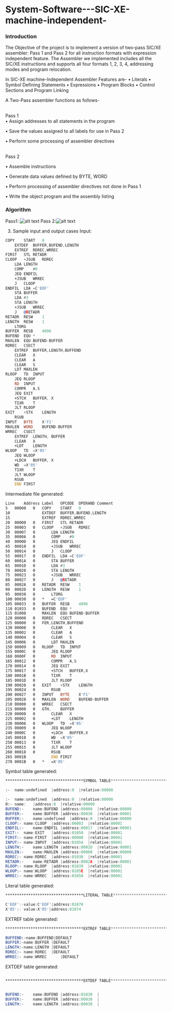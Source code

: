 # System-Software---SIC-XE-machine-independent-



###	Introduction
   
The Objective of the project is to implement a version of two-pass SIC/XE assembler: Pass 1 and Pass 2 for all instruction formats with expression independent feature.
The Assembler we implemented includes all the SIC/XE instructions and supports all four formats 1, 2, 3, 4, addressing modes and program relocation.


In SIC-XE  machine-Independent Assembler Features are-
•	Literals
•	Symbol Defining Statements 
•	Expressions
•	Program Blocks
•	Control Sections and Program Linking

A Two-Pass assembler functions as follows-
<br>
<br>

Pass 1
<br>
•	Assign addresses to all statements in the program
<br>

•	Save the values assigned to all labels for use in Pass 2
<br>

•	Perform some processing of assembler directives
<br>
<br>

Pass 2
<br>

•	Assemble instructions
<br>

•	Generate data values defined by BYTE, WORD
<br>

•	Perform processing of assembler directives not done in Pass 1
<br>

•	Write the object program and the assembly listing
<br>


###	Algorithm
Pass1: ![alt text](ER_diagram.jpg)
Pass 2:![alt text](ER_diagram.jpg)
 

3.	Sample input and output cases
Input:

```asm
COPY    START	0
	EXTDEF	BUFFER,BUFEND,LENGTH
	EXTREF	RDREC,WRREC
FIRST	STL	RETADR
CLOOP	+JSUB	RDREC
	LDA	LENGTH
	COMP	#0
	JEQ	ENDFIL
	+JSUB	WRREC
	J	CLOOP
ENDFIL	LDA	=C'EOF'
	STA	BUFFER
	LDA	#3
	STA	LENGTH
	+JSUB	WRREC
	J	@RETADR
RETADR	RESW	1
LENGTH	RESW	1
	LTORG
BUFFER	RESB	4096
BUFEND	EQU	*
MAXLEN	EQU	BUFEND-BUFFER
RDREC	CSECT
	EXTREF	BUFFER,LENGTH,BUFFEND
	CLEAR	X
	CLEAR	A
	CLEAR	S
	LDT	MAXLEN
RLOOP	TD	INPUT
	JEQ	RLOOP
	RD	INPUT
	COMPR	A,S
	JEQ	EXIT
	+STCH	BUFFER, X
	TIXR	T
	JLT	RLOOP
EXIT	+STX	LENGTH
	RSUB
INPUT	BYTE	X'F1'
MAXLEN	WORD	BUFEND-BUFFER
WRREC	CSECT
	EXTREF	LENGTH, BUFFER
	CLEAR	X
	+LDT	LENGTH
WLOOP	TD	=X'05'
	JEQ	WLOOP
	+LDCH	BUFFER, X
	WD	=X'05'
	TIXR	T
	JLT	WLOOP
	RSUB
	END	FIRST
```

Intermediate file generated:
```asm
Line	Address	Label	OPCODE	OPERAND	Comment
5	00000	0	COPY	START	0	
10	 	 	 	EXTDEF	BUFFER,BUFEND,LENGTH	
15	 	 	 	EXTREF	RDREC,WRREC	
20	00000	0	FIRST	STL	RETADR	
25	00003	0	CLOOP	+JSUB	RDREC	
30	00007	0		LDA	LENGTH	
35	0000A	0		COMP	#0	
40	0000D	0		JEQ	ENDFIL	
45	00010	0		+JSUB	WRREC	
50	00014	0		J	CLOOP	
55	00017	0	ENDFIL	LDA	=C'EOF'	
60	0001A	0		STA	BUFFER	
65	0001D	0		LDA	#3	
70	00020	0		STA	LENGTH	
75	00023	0		+JSUB	WRREC	
80	00027	0		J	@RETADR	
85	0002A	0	RETADR	RESW	1	
90	0002D	0	LENGTH	RESW	1	
95	00030	0		LTORG	 	
100	00030	0	*	=C'EOF'	 	 
105	00033	0	BUFFER	RESB	4096	
110	01033	0	BUFEND	EQU	*	
115	01000	 	MAXLEN	EQU	BUFEND-BUFFER	
120	00000	0	RDREC	CSECT
125	00000	0	FER,LENGTH,BUFFEND			
130	00000	0		CLEAR	X	
135	00002	0		CLEAR	A	
140	00004	0		CLEAR	S	
145	00006	0		LDT	MAXLEN	
150	00009	0	RLOOP	TD	INPUT	
155	0000C	0		JEQ	RLOOP	
160	0000F	0		RD	INPUT	
165	00012	0		COMPR	A,S	
170	00014	0		JEQ	EXIT	
175	00017	0		+STCH	BUFFER,X	
180	0001B	0		TIXR	T	
185	0001D	0		JLT	RLOOP	
190	00020	0	EXIT	+STX	LENGTH	
195	00024	0		RSUB	 	
200	00027	0	INPUT	BYTE	X'F1'	
205	00028	0	MAXLEN	WORD	BUFEND-BUFFER	
210	00000	0	WRREC	CSECT
215	00000	0	GTH,	BUFFER		
220	00000	0		CLEAR	X	
225	00002	0		+LDT	LENGTH	
230	00006	0	WLOOP	TD	=X'05'	
235	00009	0		JEQ	WLOOP	
240	0000C	0		+LDCH	BUFFER,X	
245	00010	0		WD	=X'05'	
250	00013	0		TIXR	T	
255	00015	0		JLT	WLOOP	
260	00018	0		RSUB	 	
265	0001B	 		END	FIRST	
270	0001B	0	*	=X'05'	 	
```
Symbol table generated:

```asm
**********************************SYMBOL TABLE*****************************

:-	name:undefined	|address:0	|relative:00000 

:-	name:undefined	|address:0	|relative:00000 
0:-	name:	|address:0	|relative:00000 
BUFEND:-	name:BUFEND	|address:00000	|relative:00000 
BUFFER:-	name:BUFFER	|address:00030	|relative:00001 
BUFFER:-	name:undefined	|address:0	|relative:00000 
CLOOP:-	name:CLOOP	|address:00003	|relative:00001 
ENDFIL:-	name:ENDFIL	|address:00017	|relative:00001 
EXIT:-	name:EXIT	|address:01050	|relative:00001 
FIRST:-	name:FIRST	|address:00000	|relative:00001 
INPUT:-	name:INPUT	|address:01054	|relative:00001 
LENGTH:-	name:LENGTH	|address:0002D	|relative:00001 
MAXLEN:-	name:MAXLEN	|address:00000	|relative:00000 
RDREC:-	name:RDREC	|address:01030	|relative:00001 
RETADR:-	name:RETADR	|address:0002A	|relative:00001 
RLOOP:-	name:RLOOP	|address:01039	|relative:00001 
WLOOP:-	name:WLOOP	|address:0105E	|relative:00001 
WRREC:-	name:WRREC	|address:01058	|relative:00001 
```
 

Literal table generated:

```asm
**********************************LITERAL TABLE*****************************

C'EOF':-value:C'EOF'|address:01070 
X'05':-	value:X'05'|address:01074 

```


EXTREF table generated:

```asm
**********************************EXTREF TABLE*****************************

BUFFEND:-name:BUFFEND|DEFAULT 
BUFFER:-name:BUFFER	|DEFAULT 
LENGTH:-name:LENGTH	|DEFAULT 
RDREC:-	name:RDREC	|DEFAULT 
WRREC:-	name:WRREC      |DEFAULT 

```



EXTDEF table generated:

```asm

**********************************EXTDEF TABLE*****************************


BUFEND:-	name:BUFEND |address:01030	| 
BUFFER:-	name:BUFFER |address:00030	| 
LENGTH:-	name:LENGTH |address:00030	|

```


 
 

